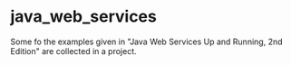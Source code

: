 # java_web_services
Some fo the examples given in "Java Web Services Up and Running, 2nd Edition" are collected in a project.